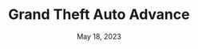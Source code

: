 ---
layout: gba
title: "Grand Theft Auto Advance"
categories:
 - approved
 - gba
 - universal
 - safe
tags:
- gta
- grand theft auto
- cars
series:
- gta
date: May 18, 2023
permalink: /games/gta-advance/play/details
publisher: Rockstar Games
gid: gta-advance
edition: us
---
